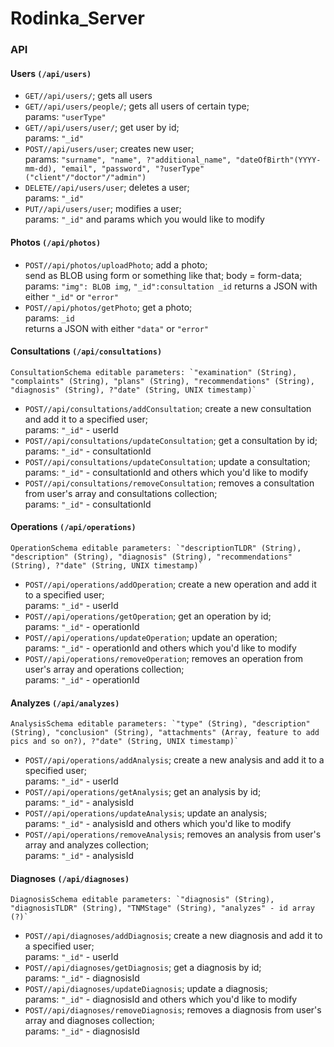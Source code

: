 # Rodinka_Server

### API
#### Users `(/api/users)`
- `GET//api/users/`;  gets all users
- `GET//api/users/people/`; gets all users of certain type;  
    params: `"userType"`
- `GET//api/users/user/`; get user by id;  
    params: `"_id"`
- `POST//api/users/user`; creates new user;  
    params: `"surname", "name", ?"additional_name", "dateOfBirth"(YYYY-mm-dd), "email", "password", "?userType" ("client"/"doctor"/"admin")`  
- `DELETE//api/users/user`; deletes a user;  
    params: `"_id"`  
- `PUT//api/users/user`; modifies a user;  
    params: `"_id"` and params which you would like to modify  
  
#### Photos `(/api/photos)`
- `POST//api/photos/uploadPhoto`; add a photo;  
    send as BLOB using form or something like that;  body = form-data; 
    params: `"img": BLOB img`, `"_id":consultation _id`
    returns a JSON with either `"_id"` or `"error"`
- `POST//api/photos/getPhoto`; get a photo;  
    params: `_id`  
    returns a JSON with either `"data"` or `"error"`

#### Consultations `(/api/consultations)`  
    ConsultationSchema editable parameters: `"examination" (String), "complaints" (String), "plans" (String), "recommendations" (String), "diagnosis" (String), ?"date" (String, UNIX timestamp)`  
- `POST//api/consultations/addConsultation`; create a new consultation and add it to a specified user;  
    params: `"_id"` - userId  
- `POST//api/consultations/updateConsultation`; get a consultation by id;      
    params: `"_id"` - consultationId  
- `POST//api/consultations/updateConsultation`; update a consultation;  
    params: `"_id"` - consultationId and others which you'd like to modify   
- `POST//api/consultations/removeConsultation`; removes a consultation from user's array and consultations collection;  
    params: `"_id"` - consultationId  

#### Operations `(/api/operations)`  
    OperationSchema editable parameters: `"descriptionTLDR" (String), "description" (String), "diagnosis" (String), "recommendations" (String), ?"date" (String, UNIX timestamp)`  
- `POST//api/operations/addOperation`; create a new operation and add it to a specified user;  
    params: `"_id"` - userId  
- `POST//api/operations/getOperation`; get an operation by id;      
    params: `"_id"` - operationId  
- `POST//api/operations/updateOperation`; update an operation;  
    params: `"_id"` - operationId and others which you'd like to modify   
- `POST//api/operations/removeOperation`; removes an operation from user's array and operations collection;  
    params: `"_id"` - operationId  

#### Analyzes `(/api/analyzes)`  
    AnalysisSchema editable parameters: `"type" (String), "description" (String), "conclusion" (String), "attachments" (Array, feature to add pics and so on?), ?"date" (String, UNIX timestamp)`  
- `POST//api/operations/addAnalysis`; create a new analysis and add it to a specified user;  
    params: `"_id"` - userId  
- `POST//api/operations/getAnalysis`; get an analysis by id;      
    params: `"_id"` - analysisId  
- `POST//api/operations/updateAnalysis`; update an analysis;  
    params: `"_id"` - analysisId and others which you'd like to modify   
- `POST//api/operations/removeAnalysis`; removes an analysis from user's array and analyzes collection;  
    params: `"_id"` - analysisId  

#### Diagnoses `(/api/diagnoses)`
    DiagnosisSchema editable parameters: `"diagnosis" (String), "diagnosisTLDR" (String), "TNMStage" (String), "analyzes" - id array (?)`
- `POST//api/diagnoses/addDiagnosis`; create a new diagnosis and add it to a specified user;  
    params: `"_id"` - userId  
- `POST//api/diagnoses/getDiagnosis`; get a diagnosis by id;      
    params: `"_id"` - diagnosisId  
- `POST//api/diagnoses/updateDiagnosis`; update a diagnosis;  
    params: `"_id"` - diagnosisId and others which you'd like to modify   
- `POST//api/diagnoses/removeDiagnosis`; removes a diagnosis from user's array and diagnoses collection;  
    params: `"_id"` - diagnosisId  